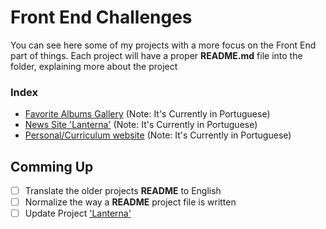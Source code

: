 # Front End Challenges
You can see here some of my projects with a more focus on the Front End part of things. Each project will have a proper **README.md** file into the folder, explaining more about the project
### **Index**

- [Favorite Albums Gallery](./projects/galeria-albuns) (Note: It's Currently in Portuguese)
- [News Site 'Lanterna'](./projects/noticias-lanterna) (Note: It's Currently in Portuguese)
- [Personal/Curriculum website](./projects/perfil-curriculo) (Note: It's Currently in Portuguese)


## Comming Up

 - [ ] Translate the older projects **README** to English
 - [ ] Normalize the way a **README** project file is written
 - [ ] Update Project ['Lanterna'](./projects/noticias-lanterna/)